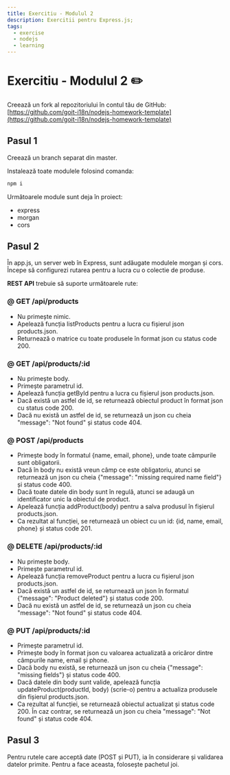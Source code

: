 ```yaml
---
title: Exercitiu - Modulul 2
description: Exercitii pentru Express.js;
tags:
  - exercise
  - nodejs
  - learning
---
```


# Exercitiu - Modulul 2 ✏️

Creează un fork al repozitoriului în contul tău de GitHub: [https://github.com/goit-i18n/nodejs-homework-template](https://github.com/goit-i18n/nodejs-homework-template)

## Pasul 1

Creează un branch separat din master.

Instalează toate modulele folosind comanda:

```bash
npm i
```

Următoarele module sunt deja în proiect:

- express
- morgan
- cors

## Pasul 2

În app.js, un server web în Express, sunt adăugate modulele morgan și cors. Începe să configurezi rutarea pentru a lucra cu o colectie de produse.

**REST API** trebuie să suporte următoarele rute:

### @ GET /api/products

- Nu primește nimic.
- Apelează funcția listProducts pentru a lucra cu fișierul json products.json.
- Returnează o matrice cu toate produsele în format json cu status code 200.

### @ GET /api/products/:id

- Nu primește body.
- Primește parametrul id.
- Apelează funcția getById pentru a lucra cu fișierul json products.json.
- Dacă există un astfel de id, se returnează obiectul product în format json cu status code 200.
- Dacă nu există un astfel de id, se returnează un json cu cheia "message": "Not found" și status code 404.

### @ POST /api/products

- Primește body în formatul {name, email, phone}, unde toate câmpurile sunt obligatorii.
- Dacă în body nu există vreun câmp ce este obligatoriu, atunci se returnează un json cu cheia {"message": "missing required name field"} și status code 400.
- Dacă toate datele din body sunt în regulă, atunci se adaugă un identificator unic la obiectul de product.
- Apelează funcția addProduct(body) pentru a salva produsul în fișierul products.json.
- Ca rezultat al funcției, se returnează un obiect cu un id: {id, name, email, phone} și status code 201.

### @ DELETE /api/products/:id

- Nu primește body.
- Primește parametrul id.
- Apelează funcția removeProduct pentru a lucra cu fișierul json products.json.
- Dacă există un astfel de id, se returnează un json în formatul {"message": "Product deleted"} și status code 200.
- Dacă nu există un astfel de id, se returnează un json cu cheia "message": "Not found" și status code 404.

### @ PUT /api/products/:id

- Primește parametrul id.
- Primește body în format json cu valoarea actualizată a oricăror dintre câmpurile name, email și phone.
- Dacă body nu există, se returnează un json cu cheia {"message": "missing fields"} și status code 400.
- Dacă datele din body sunt valide, apelează funcția updateProduct(productId, body) (scrie-o) pentru a actualiza produsele din fișierul products.json.
- Ca rezultat al funcției, se returnează obiectul actualizat și status code 200. În caz contrar, se returnează un json cu cheia "message": "Not found" și status code 404.

## Pasul 3

Pentru rutele care acceptă date (POST și PUT), ia în considerare și validarea datelor primite. Pentru a face aceasta, folosește pachetul joi.

